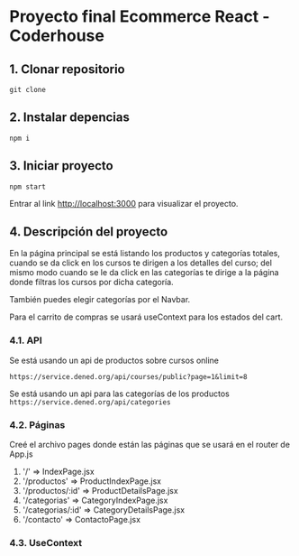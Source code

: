# Proyecto final Ecommerce React - Coderhouse

## 1. Clonar repositorio 
`git clone`

## 2. Instalar depencias
`npm i`

## 3. Iniciar proyecto 
`npm start`

Entrar al link [http://localhost:3000](http://localhost:3000) para visualizar el proyecto.

## 4. Descripción del proyecto
En la página principal se está listando los productos y categorías totales, cuando se da
click en los cursos te dirigen a los detalles del curso; del mismo modo cuando se le
da click en las categorías te dirige a la página donde filtras los cursos por dicha
categoría.

También puedes elegir categorías por el Navbar.

Para el carrito de compras se usará useContext para los estados del cart.

### 4.1. API
Se está usando un api de productos sobre cursos online

`https://service.dened.org/api/courses/public?page=1&limit=8`

Se está usando un api para las categorías de los productos
`https://service.dened.org/api/categories`

### 4.2. Páginas
Creé el archivo pages donde están las páginas que se usará en el router de App.js
1. '/'  => IndexPage.jsx
2. '/productos' => ProductIndexPage.jsx
3. '/productos/:id' => ProductDetailsPage.jsx
4. '/categorias' => CategoryIndexPage.jsx
5. '/categorias/:id' => CategoryDetailsPage.jsx
6. '/contacto' => ContactoPage.jsx

### 4.3. UseContext
